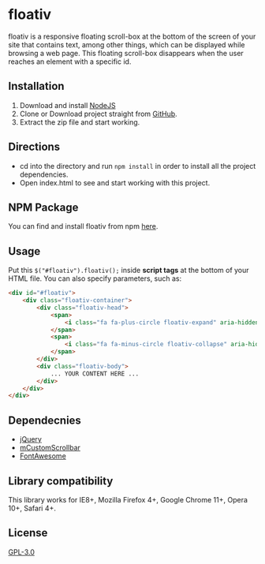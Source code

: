 # floativ
floativ is a responsive floating scroll-box at the bottom of the screen of your site that contains text, among other things, which can be displayed while browsing a web page. This floating scroll-box disappears when the user reaches an element with a specific id.

## Installation
1. Download and install [NodeJS](https://nodejs.org/)
2. Clone or Download project straight from [GitHub](https://github.com/GBratsos/floativ).
3. Extract the zip file and start working.

## Directions
* cd into the directory and run `npm install` in order to install all the project dependencies.
* Open index.html to see and start working with this project.

## NPM Package
You can find and install floativ from npm [here](https://www.npmjs.com/package/floativ).

## Usage
Put this `$("#floativ").floativ();` inside __script tags__ at the bottom of your HTML file.
You can also specify parameters, such as:
```html
<div id="#floativ">
    <div class="floativ-container">
        <div class="floativ-head">
            <span>
                <i class="fa fa-plus-circle floativ-expand" aria-hidden="true" aria-label="Expand"></i>
            </span>
            <span>
                <i class="fa fa-minus-circle floativ-collapse" aria-hidden="true" aria-label="Collapse"></i>
            </span>
        </div>
        <div class="floativ-body">
            ... YOUR CONTENT HERE ...
        </div>
    </div>
</div>
```

## Dependecnies
* [jQuery](https://github.com/jquery/jquery)
* [mCustomScrollbar](https://github.com/malihu/malihu-custom-scrollbar-plugin)
* [FontAwesome](https://github.com/FortAwesome/Font-Awesome)

## Library compatibility
This library works for IE8+, Mozilla Firefox 4+, Google Chrome 11+, Opera 10+, Safari 4+.

## License
[GPL-3.0](LICENSE)
